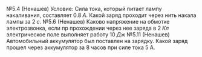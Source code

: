 
№5.4 (Ненашев)
Условие:
	Сила тока, который питает лампу накаливания, составляет $0.8\;A$. Какой заряд проходит через нить накала лампы за $2\;с$.
№5.6 (Ненашев)
	Каково напряжение на обмотке электрозвонка, если пр прохождении через нее заряда в $2\;Кл$ электрическое поле выполняет работу $10\;Дж$
№5.11 (Ненашев)
	Автомобильный аккумулятор был поставлен на зарядку. Какой заряд прошел через аккумулятор за 8 часов при силе тока 5 А.
